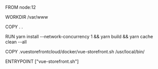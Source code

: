 FROM node:12

WORKDIR /var/www

COPY . .

RUN yarn install --network-concurrency 1 && yarn build && yarn cache clean --all

COPY .vuestorefrontcloud/docker/vue-storefront.sh /usr/local/bin/

ENTRYPOINT ["vue-storefront.sh"]

